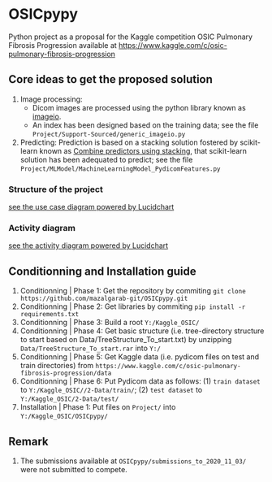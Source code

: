 # OSICpypy
Python project as a proposal for the Kaggle competition OSIC Pulmonary Fibrosis Progression available at https://www.kaggle.com/c/osic-pulmonary-fibrosis-progression

## Core ideas to get the proposed solution

1. Image processing:
   - Dicom images are processed using the python library known as [imageio](https://imageio.readthedocs.io/en/stable/).
   - An index has been designed based on the training data; see the file `Project/Support-Sourced/generic_imageio.py`
2. Predicting: Prediction is based on a stacking solution fostered by scikit-learn known as [Combine predictors using stacking](https://scikit-learn.org/stable/auto_examples/ensemble/plot_stack_predictors.html#sphx-glr-auto-examples-ensemble-plot-stack-predictors-py), that scikit-learn solution has been adequated to predict; see the file `Project/MLModel/MachineLearningModel_PydicomFeatures.py`

### Structure of the project

[see the use case diagram powered by Lucidchart](https://lucid.app/publicSegments/view/e2e5459f-ec5b-402d-b229-996608c53945/image.png)

### Activity diagram

[see the activity diagram powered by Lucidchart](https://lucid.app/publicSegments/view/c03a61ce-5d1c-4e7f-9fcd-f62e444996c1/image.png)

## Conditionning and Installation guide

1. Conditionning | Phase 1: Get the repository by commiting `git clone https://github.com/mazalgarab-git/OSICpypy.git`
2. Conditionning | Phase 2: Get libraries by commiting `pip install -r requirements.txt`
3. Conditionning | Phase 3: Build a root `Y:/Kaggle_OSIC/`
4. Conditionning | Phase 4: Get basic structure (i.e. tree-directory structure to start based on Data/TreeStructure_To_start.txt) by unzipping `Data/TreeStructure_To_start.rar` into `Y:/`
5. Conditionning | Phase 5: Get Kaggle data (i.e. pydicom files on test and train directories) from `https://www.kaggle.com/c/osic-pulmonary-fibrosis-progression/data`
6. Conditionning | Phase 6: Put Pydicom data as follows: (1) `train dataset` to `Y:/Kaggle_OSIC//2-Data/train/`; (2) `test dataset` to `Y:/Kaggle_OSIC/2-Data/test/`
7. Installation | Phase 1: Put files on `Project/` into `Y:/Kaggle_OSIC/OSICpypy/`

## Remark

1. The submissions available at `OSICpypy/submissions_to_2020_11_03/` were not submitted to compete.
